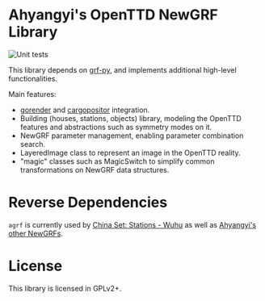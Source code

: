 Ahyangyi's OpenTTD NewGRF Library
=================================

![Unit tests](https://github.com/ahyangyi/agrf/actions/workflows/unit-tests.yml/badge.svg)

This library depends on [grf-py](https://github.com/citymania-org/grf-py), and implements additional high-level functionalities.

Main features:
* [gorender](https://github.com/mattkimber/gorender) and [cargopositor](https://github.com/mattkimber/cargopositor/) integration.
* Building (houses, stations, objects) library, modeling the OpenTTD features and abstractions such as symmetry modes on it.
* NewGRF parameter management, enabling parameter combination search.
* LayeredImage class to represent an image in the OpenTTD reality.
* "magic" classes such as MagicSwitch to simplify common transformations on NewGRF data structures.

# Reverse Dependencies
`agrf` is currently used by [China Set: Stations - Wuhu](https://github.com/OpenTTD-China-Set/China-Set-Stations-Wuhu/actions) as well as [Ahyangyi's other NewGRFs](https://github.com/ahyangyi/openttd-newgrfs).

# License
This library is licensed in GPLv2+.
